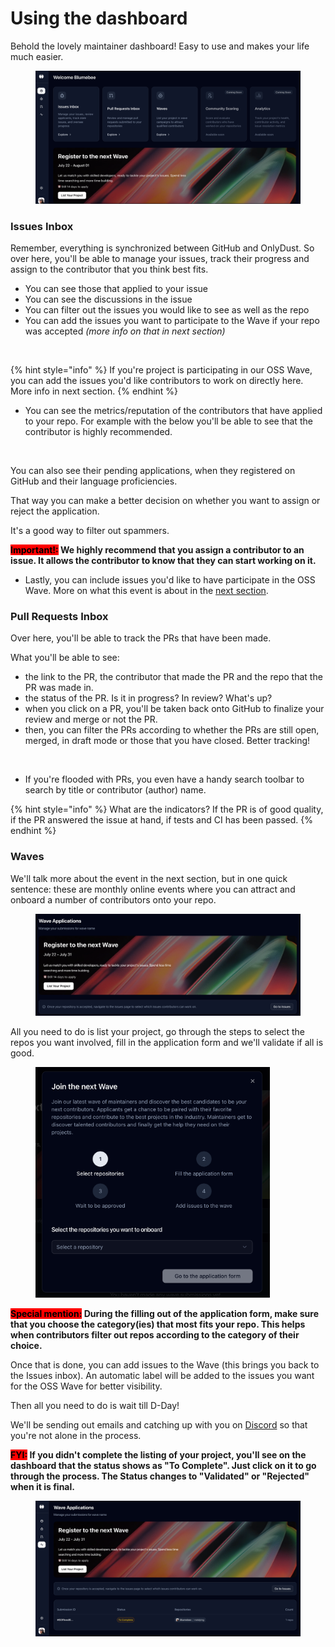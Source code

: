 # Using the dashboard

Behold the lovely maintainer dashboard! Easy to use and makes your life much easier.&#x20;

<figure><img src="../.gitbook/assets/Screenshot 2025-07-07 at 15.56.15.png" alt=""><figcaption></figcaption></figure>

### Issues Inbox

Remember, everything is synchronized between GitHub and OnlyDust. So over here, you'll be able to manage your issues, track their progress and assign to the contributor that you think best fits.&#x20;

* You can see those that applied to your issue
* You can see the discussions in the issue&#x20;
* You can filter out the issues you would like to see as well as the repo
* You can add the issues you want to participate to the Wave if your repo was accepted _(more info on that in next section)_

<figure><img src="../.gitbook/assets/Capture d’écran 2025-07-16 à 18.22.10.png" alt=""><figcaption></figcaption></figure>

{% hint style="info" %}
If you're project is participating in our OSS Wave, you can add the issues you'd like contributors to work on directly here. More info in next section.
{% endhint %}

* You can see the metrics/reputation of the contributors that have applied to your repo. For example with the below you'll be able to see that the contributor is highly recommended.&#x20;

<figure><img src="../.gitbook/assets/Capture d’écran 2025-07-17 à 09.28.31.png" alt=""><figcaption></figcaption></figure>

You can also see their pending applications, when they registered on GitHub and their language proficiencies.&#x20;

That way you can make a better decision on whether you want to assign or reject the application.&#x20;

It's a good way to filter out spammers.&#x20;

<mark style="background-color:red;">**Important!:**</mark>**&#x20; We highly recommend that you assign a contributor to an issue. It allows the contributor to know that they can start working on it.**&#x20;

* Lastly, you can include issues you'd like to have participate in the OSS Wave. More on what this event is about in the [next section](oss-wave.md).&#x20;

### Pull Requests Inbox

Over here, you'll be able to track the PRs that have been made.&#x20;

What you'll be able to see:

* the link to the PR, the contributor that made the PR and the repo that the PR was made in.&#x20;
* the status of the PR. Is it in progress? In review? What's up?
* when you click on a PR, you'll be taken back onto GitHub to finalize your review and merge or not the PR.
* then, you can filter the PRs according to whether the PRs are still open, merged, in draft mode or those that you have closed. Better tracking!&#x20;

<figure><img src="../.gitbook/assets/Capture d’écran 2025-07-16 à 18.17.24.png" alt=""><figcaption></figcaption></figure>

* If you're flooded with PRs, you even have a handy search toolbar to search by title or contributor (author) name.

{% hint style="info" %}
What are the indicators? If the PR is of good quality, if the PR answered the issue at hand, if tests and CI has been passed.
{% endhint %}

### Waves

We'll talk more about the event in the next section, but in one quick sentence: these are monthly online events where you can attract and onboard a number of contributors onto your repo.&#x20;

<figure><img src="../.gitbook/assets/Screenshot 2025-07-08 at 14.17.11.png" alt=""><figcaption></figcaption></figure>

All you need to do is list your project, go through the steps to select the repos you want involved, fill in the application form and we'll validate if all is good.&#x20;

<figure><img src="../.gitbook/assets/Screenshot 2025-07-08 at 14.20.13.png" alt="" width="375"><figcaption></figcaption></figure>

<mark style="background-color:red;">**Special mention:**</mark>**&#x20;During the filling out of the application form, make sure that you choose the category(ies) that most fits your repo. This helps when contributors filter out repos according to the category of their choice.**

Once that is done, you can add issues to the Wave (this brings you back to the Issues inbox). An automatic label will be added to the issues you want for the OSS Wave for better visibility.&#x20;

Then all you need to do is wait till D-Day!&#x20;

We'll be sending out emails and catching up with you on [Discord](https://discord.gg/sVDvdKqPqN) so that you're not alone in the process.&#x20;

<mark style="background-color:red;">**FYI:**</mark>**&#x20;If you didn't complete the listing of your project, you'll see on the dashboard that the status shows as "To Complete". Just click on it to go through the process. The Status changes to "Validated" or "Rejected" when it is final.**&#x20;

<figure><img src="../.gitbook/assets/Screenshot 2025-07-08 at 14.24.44.png" alt=""><figcaption></figcaption></figure>
